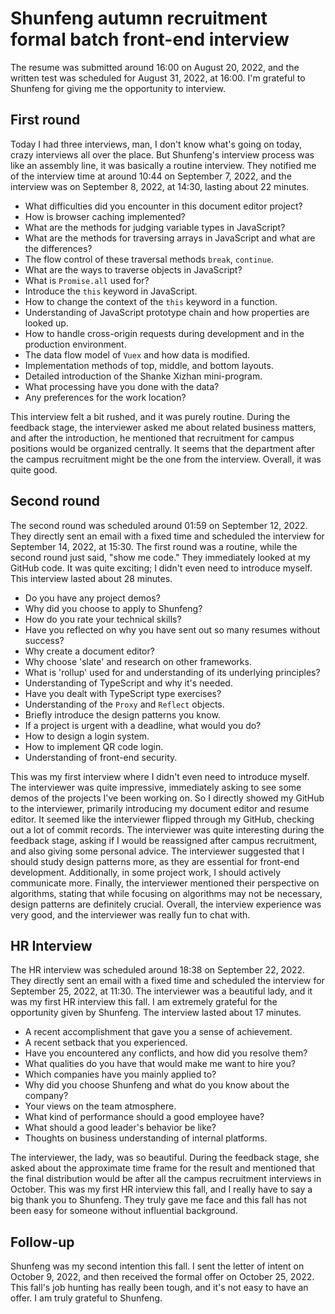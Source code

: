 # Shunfeng autumn recruitment formal batch front-end interview

The resume was submitted around 16:00 on August 20, 2022, and the written test was scheduled for August 31, 2022, at 16:00. I'm grateful to Shunfeng for giving me the opportunity to interview.

## First round
Today I had three interviews, man, I don't know what's going on today, crazy interviews all over the place. But Shunfeng's interview process was like an assembly line, it was basically a routine interview. They notified me of the interview time at around 10:44 on September 7, 2022, and the interview was on September 8, 2022, at 14:30, lasting about 22 minutes.

- What difficulties did you encounter in this document editor project?
- How is browser caching implemented?
- What are the methods for judging variable types in JavaScript?
- What are the methods for traversing arrays in JavaScript and what are the differences?
- The flow control of these traversal methods `break`, `continue`.
- What are the ways to traverse objects in JavaScript?
- What is `Promise.all` used for?
- Introduce the `this` keyword in JavaScript.
- How to change the context of the `this` keyword in a function.
- Understanding of JavaScript prototype chain and how properties are looked up.
- How to handle cross-origin requests during development and in the production environment.
- The data flow model of `Vuex` and how data is modified.
- Implementation methods of top, middle, and bottom layouts.
- Detailed introduction of the Shanke Xizhan mini-program.
- What processing have you done with the data?
- Any preferences for the work location?

This interview felt a bit rushed, and it was purely routine. During the feedback stage, the interviewer asked me about related business matters, and after the introduction, he mentioned that recruitment for campus positions would be organized centrally. It seems that the department after the campus recruitment might be the one from the interview. Overall, it was quite good.

## Second round
The second round was scheduled around 01:59 on September 12, 2022. They directly sent an email with a fixed time and scheduled the interview for September 14, 2022, at 15:30. The first round was a routine, while the second round just said, "show me code." They immediately looked at my GitHub code. It was quite exciting; I didn't even need to introduce myself. This interview lasted about 28 minutes.

- Do you have any project demos?
- Why did you choose to apply to Shunfeng?
- How do you rate your technical skills?
- Have you reflected on why you have sent out so many resumes without success?
- Why create a document editor?
- Why choose 'slate' and research on other frameworks.
- What is 'rollup' used for and understanding of its underlying principles?
- Understanding of TypeScript and why it's needed.
- Have you dealt with TypeScript type exercises?
- Understanding of the `Proxy` and `Reflect` objects.
- Briefly introduce the design patterns you know.
- If a project is urgent with a deadline, what would you do?
- How to design a login system.
- How to implement QR code login.
- Understanding of front-end security.

This was my first interview where I didn't even need to introduce myself. The interviewer was quite impressive, immediately asking to see some demos of the projects I've been working on. So I directly showed my GitHub to the interviewer, primarily introducing my document editor and resume editor. It seemed like the interviewer flipped through my GitHub, checking out a lot of commit records. The interviewer was quite interesting during the feedback stage, asking if I would be reassigned after campus recruitment, and also giving some personal advice. The interviewer suggested that I should study design patterns more, as they are essential for front-end development. Additionally, in some project work, I should actively communicate more. Finally, the interviewer mentioned their perspective on algorithms, stating that while focusing on algorithms may not be necessary, design patterns are definitely crucial. Overall, the interview experience was very good, and the interviewer was really fun to chat with.

## HR Interview
The HR interview was scheduled around 18:38 on September 22, 2022. They directly sent an email with a fixed time and scheduled the interview for September 25, 2022, at 11:30. The interviewer was a beautiful lady, and it was my first HR interview this fall. I am extremely grateful for the opportunity given by Shunfeng. The interview lasted about 17 minutes.

- A recent accomplishment that gave you a sense of achievement.
- A recent setback that you experienced.
- Have you encountered any conflicts, and how did you resolve them?
- What qualities do you have that would make me want to hire you?
- Which companies have you mainly applied to?
- Why did you choose Shunfeng and what do you know about the company?
- Your views on the team atmosphere.
- What kind of performance should a good employee have?
- What should a good leader's behavior be like?
- Thoughts on business understanding of internal platforms.

The interviewer, the lady, was so beautiful. During the feedback stage, she asked about the approximate time frame for the result and mentioned that the final distribution would be after all the campus recruitment interviews in October. This was my first HR interview this fall, and I really have to say a big thank you to Shunfeng. They truly gave me face and this fall has not been easy for someone without influential background.

## Follow-up
Shunfeng was my second intention this fall. I sent the letter of intent on October 9, 2022, and then received the formal offer on October 25, 2022. This fall's job hunting has really been tough, and it's not easy to have an offer. I am truly grateful to Shunfeng.